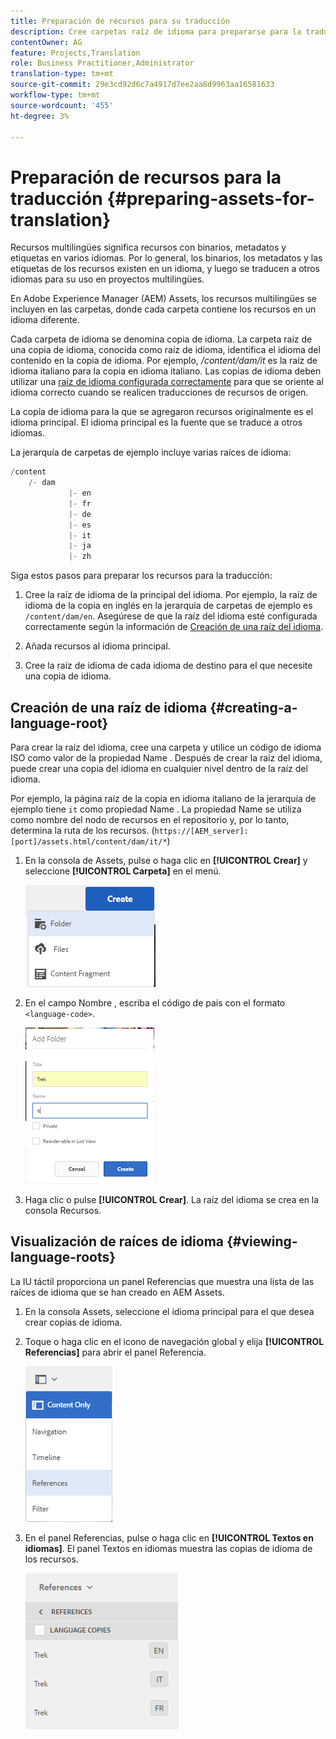 ```yaml
---
title: Preparación de recursos para su traducción
description: Cree carpetas raíz de idioma para prepararse para la traducción de recursos multilingües.
contentOwner: AG
feature: Projects,Translation
role: Business Practitioner,Administrator
translation-type: tm+mt
source-git-commit: 29e3cd92d6c7a4917d7ee2aa8d9963aa16581633
workflow-type: tm+mt
source-wordcount: '455'
ht-degree: 3%

---
```



# Preparación de recursos para la traducción {#preparing-assets-for-translation}

Recursos multilingües significa recursos con binarios, metadatos y etiquetas en varios idiomas. Por lo general, los binarios, los metadatos y las etiquetas de los recursos existen en un idioma, y luego se traducen a otros idiomas para su uso en proyectos multilingües.

En Adobe Experience Manager (AEM) Assets, los recursos multilingües se incluyen en las carpetas, donde cada carpeta contiene los recursos en un idioma diferente.

Cada carpeta de idioma se denomina copia de idioma. La carpeta raíz de una copia de idioma, conocida como raíz de idioma, identifica el idioma del contenido en la copia de idioma. Por ejemplo, */content/dam/it* es la raíz de idioma italiano para la copia en idioma italiano. Las copias de idioma deben utilizar una [raíz de idioma configurada correctamente](preparing-assets-for-translation.md#creating-a-language-root) para que se oriente al idioma correcto cuando se realicen traducciones de recursos de origen.

La copia de idioma para la que se agregaron recursos originalmente es el idioma principal. El idioma principal es la fuente que se traduce a otros idiomas.

La jerarquía de carpetas de ejemplo incluye varias raíces de idioma:

```java
/content
    /- dam
             |- en
             |- fr
             |- de
             |- es
             |- it
             |- ja
             |- zh
```

Siga estos pasos para preparar los recursos para la traducción:

1. Cree la raíz de idioma de la principal del idioma. Por ejemplo, la raíz de idioma de la copia en inglés en la jerarquía de carpetas de ejemplo es `/content/dam/en`. Asegúrese de que la raíz del idioma esté configurada correctamente según la información de [Creación de una raíz del idioma](preparing-assets-for-translation.md#creating-a-language-root).

1. Añada recursos al idioma principal.
1. Cree la raíz de idioma de cada idioma de destino para el que necesite una copia de idioma.

## Creación de una raíz de idioma {#creating-a-language-root}

Para crear la raíz del idioma, cree una carpeta y utilice un código de idioma ISO como valor de la propiedad Name . Después de crear la raíz del idioma, puede crear una copia del idioma en cualquier nivel dentro de la raíz del idioma.

Por ejemplo, la página raíz de la copia en idioma italiano de la jerarquía de ejemplo tiene `it` como propiedad Name . La propiedad Name se utiliza como nombre del nodo de recursos en el repositorio y, por lo tanto, determina la ruta de los recursos. (`https://[AEM_server]:[port]/assets.html/content/dam/it/*`)

1. En la consola de Assets, pulse o haga clic en **[!UICONTROL Crear]** y seleccione **[!UICONTROL Carpeta]** en el menú.

   ![chlimage_1-120](assets/chlimage_1-120.png)

1. En el campo Nombre , escriba el código de país con el formato `<language-code>`.

   ![chlimage_1-121](assets/chlimage_1-121.png)

1. Haga clic o pulse **[!UICONTROL Crear]**. La raíz del idioma se crea en la consola Recursos.

## Visualización de raíces de idioma {#viewing-language-roots}

La IU táctil proporciona un panel Referencias que muestra una lista de las raíces de idioma que se han creado en AEM Assets.

1. En la consola Assets, seleccione el idioma principal para el que desea crear copias de idioma.
1. Toque o haga clic en el icono de navegación global y elija **[!UICONTROL Referencias]** para abrir el panel Referencia.

   ![chlimage_1-122](assets/chlimage_1-122.png)

1. En el panel Referencias, pulse o haga clic en **[!UICONTROL Textos en idiomas]**. El panel Textos en idiomas muestra las copias de idioma de los recursos.

   ![chlimage_1-123](assets/chlimage_1-123.png)


